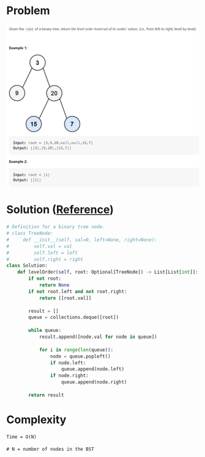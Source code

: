 # Problem
![](../problems/102-binary-tree-level-order-traversal.png)

# Solution ([Reference](https://youtu.be/6ZnyEApgFYg))
```python
# Definition for a binary tree node.
# class TreeNode:
#     def __init__(self, val=0, left=None, right=None):
#         self.val = val
#         self.left = left
#         self.right = right
class Solution:
    def levelOrder(self, root: Optional[TreeNode]) -> List[List[int]]:
        if not root:
            return None
        if not root.left and not root.right:
            return [[root.val]]

        result = []
        queue = collections.deque([root])

        while queue:
            result.append([node.val for node in queue])

            for i in range(len(queue)):
                node = queue.popleft()
                if node.left:
                    queue.append(node.left)
                if node.right:
                    queue.append(node.right)

        return result
```

# Complexity
```
Time = O(N)

# N = number of nodes in the BST
```